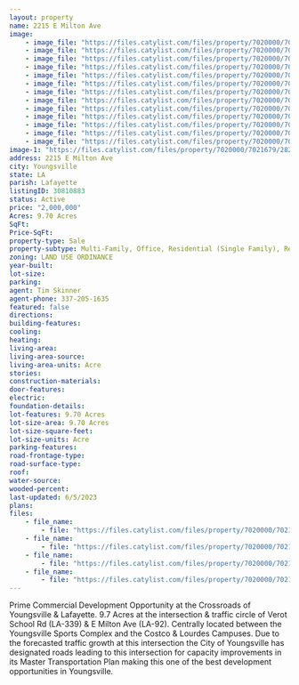 ```yaml
---
layout: property
name: 2215 E Milton Ave
image:
    - image_file: "https://files.catylist.com/files/property/7020000/7021679/27809172_Cover_Picture_.jpg"
    - image_file: "https://files.catylist.com/files/property/7020000/7021679/27809144_Verot_Milton_1a.jpg"
    - image_file: "https://files.catylist.com/files/property/7020000/7021679/27809145_Verot_Milton_2a.jpg"
    - image_file: "https://files.catylist.com/files/property/7020000/7021679/27809146_Verot_Milton_3a.jpg"
    - image_file: "https://files.catylist.com/files/property/7020000/7021679/27809143_Verot_Milton_4a.jpg"
    - image_file: "https://files.catylist.com/files/property/7020000/7021679/27809147_Verot_Milton_5a.jpg"
    - image_file: "https://files.catylist.com/files/property/7020000/7021679/27809148_Verot_Milton_6a.jpg"
    - image_file: "https://files.catylist.com/files/property/7020000/7021679/27809149_Verot_Milton_7a.jpg"
    - image_file: "https://files.catylist.com/files/property/7020000/7021679/27813554_Google_Map_2___2215_E_Milton_Ave___Tim.png"
    - image_file: "https://files.catylist.com/files/property/7020000/7021679/28177271_Google_Earth___2215_E_Milton_Ave___Tim__1_.png"
    - image_file: "https://files.catylist.com/files/property/7020000/7021679/27813474_Flyer_Google_Earth___2215_E_Milton_Ave__Tim.png"
    - image_file: "https://files.catylist.com/files/property/7020000/7021679/28177273_1.png"
    - image_file: "https://files.catylist.com/files/property/7020000/7021679/28177274_2.png"
image-1: "https://files.catylist.com/files/property/7020000/7021679/28217658_Screenshot_2023_06_05_at_2.47.17_PM.png"
address: 2215 E Milton Ave
city: Youngsville
state: LA
parish: Lafayette
listingID: 30810883
status: Active
price: "2,000,000"
Acres: 9.70 Acres
SqFt:
Price-SqFt:
property-type: Sale
property-subtype: Multi-Family, Office, Residential (Single Family), Retail
zoning: LAND USE ORDINANCE
year-built:
lot-size:
parking:
agent: Tim Skinner
agent-phone: 337-205-1635
featured: false
directions:
building-features:
cooling:
heating:
living-area:
living-area-source:
living-area-units: Acre
stories:
construction-materials:
door-features:
electric:
foundation-details:
lot-features: 9.70 Acres
lot-size-area: 9.70 Acres
lot-size-square-feet:
lot-size-units: Acre
parking-features:
road-frontage-type:
road-surface-type:
roof:
water-source:
wooded-percent:
last-updated: 6/5/2023
plans:
files:
    - file_name: 
        - file: "https://files.catylist.com/files/property/7020000/7021679/raw_27808958_Flood_Disclosure___2215_E_Milton_Ave___3841_VSR___Tim.pdf"
    - file_name: 
        - file: "https://files.catylist.com/files/property/7020000/7021679/raw_27809165_Assessor_Ariel___Whole_9.67_Acres.pdf"
    - file_name: 
        - file: "https://files.catylist.com/files/property/7020000/7021679/raw_27809207_Master_Transportation_Plan_2022.pdf"
    - file_name: 
        - file: "https://files.catylist.com/files/property/7020000/7021679/raw_28177268_Updated_Flyer___2215_E_Milton_Ave___3841_VSR___Tim.pdf"
---
```

Prime Commercial Development Opportunity at the Crossroads of Youngsville &amp; Lafayette. 9.7 Acres at the intersection &amp; traffic circle of Verot School Rd (LA-339) &amp; E Milton Ave (LA-92). Centrally located between the Youngsville Sports Complex and the Costco &amp; Lourdes Campuses. Due to the forecasted traffic growth at this intersection the City of Youngsville has designated roads leading to this intersection for capacity improvements in its Master Transportation Plan making this one of the best development opportunities in Youngsville.

